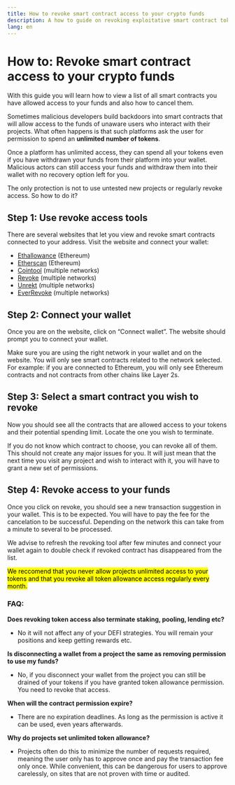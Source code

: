 ```yaml
---
title: How to revoke smart contract access to your crypto funds
description: A how to guide on revoking exploitative smart contract token access
lang: en
---
```


# How to: Revoke smart contract access to your crypto funds

With this guide you will learn how to view a list of all smart contracts you have allowed access to your funds and also how to cancel them. 

Sometimes malicious developers build backdoors into smart contracts that will allow access to the funds of unaware users who interact with their projects. What often happens is that such platforms ask the user for permission to spend an **unlimited number of tokens**.

Once a platform has unlimited access, they can spend all your tokens even if you have withdrawn your funds from their platform into your wallet. Malicious actors can still access your funds and withdraw them into their wallet with no recovery option left for you. 

The only protection is not to use untested new projects or regularly revoke access. So how to do it?

## Step 1: Use revoke access tools

There are several websites that let you view and revoke smart contracts connected to your address. Visit the website and connect your wallet:

- [Ethallowance](https://ethallowance.com/) (Ethereum)
- [Etherscan](https://etherscan.io/tokenapprovalchecker) (Ethereum)
- [Cointool](https://cointool.app/approve/eth) (multiple networks)
- [Revoke](https://revoke.cash/) (multiple networks)
- [Unrekt](https://app.unrekt.net/) (multiple networks)
- [EverRevoke](https://everrise.com/everrevoke/) (multiple networks)

## Step 2: Connect your wallet

Once you are on the website, click on “Connect wallet”. The website should prompt you to connect your wallet.  

Make sure you are using the right network in your wallet and on the website. You will only see smart contracts related to the network selected. For example: if you are connected to Ethereum, you will only see Ethereum contracts and not contracts from other chains like Layer 2s.

## Step 3: Select a smart contract you wish to revoke

Now you should see all the contracts that are allowed access to your tokens and their potential spending limit.  Locate the one you wish to terminate.

If you do not know which contract to choose, you can revoke all of them. This should not create any major issues for you. It will just mean that the next time you visit any project and wish to interact with it, you will have to grant a new set of permissions. 

## Step 4: Revoke access to your funds

Once you click on revoke, you should see a new transaction suggestion in your wallet. This is to be expected. You will have to pay the fee for the cancelation to be successful. Depending on the network this can take from a minute to several to be processed.

We advise to refresh the revoking tool after few minutes and connect your wallet again to double check if revoked contract has disappeared from the list. 

<mark> We reccomend that you never allow projects unlimited access to your tokens and that you revoke all token allowance access regularly every month. </mark>

### FAQ:

**Does revoking token access also terminate staking, pooling, lending etc?**

- No it will not affect any of your DEFI strategies. You will remain your positions and keep getting rewards etc.

**Is disconnecting a wallet from a project the same as removing permission to use my funds?**

- No, if you disconnect your wallet from the project you can still be drained of your tokens if you have granted token allowance permission. You need to revoke that access.

**When will the contract permission expire?**

- There are no expiration deadlines. As long as the permission is active it can be used, even years afterwards.

**Why do projects set unlimited token allowance?**

- Projects often do this to minimize the number of requests required, meaning the user only has to approve once and pay the transaction fee only once.  While convenient, this can be dangerous for users to approve carelessly, on sites that are not proven with time or audited.
